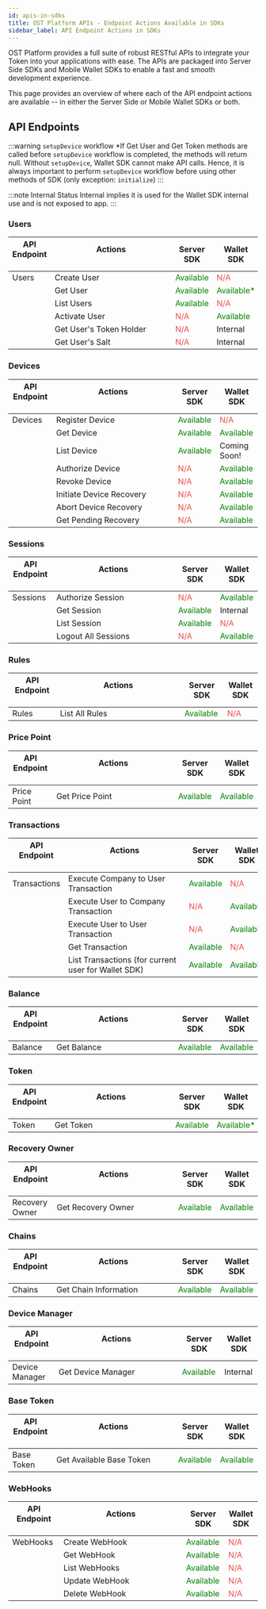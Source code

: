 ```yaml
---
id: apis-in-sdks
title: OST Platform APIs - Endpoint Actions Available in SDKs
sidebar_label: API Endpoint Actions in SDKs
---
```


OST Platform provides a full suite of robust RESTful APIs to integrate your Token into your applications with ease. The APIs are packaged into Server Side SDKs and Mobile Wallet SDKs to enable a fast and smooth development experience.

This page provides an overview of where each of the API endpoint actions are available -- in either the Server Side or Mobile Wallet SDKs or both. 

## API Endpoints

:::warning `setupDevice` workflow
*If Get User and Get Token methods are called before `setupDevice` workflow is completed, the methods will return null. Without `setupDevice`, Wallet SDK cannot make API calls. Hence, it is always important to perform `setupDevice` workflow before using other methods of SDK (only exception: `initialize`)
:::

:::note Internal Status
Internal implies it is used for the Wallet SDK internal use and is not exposed to app.
:::

### Users
| API Endpoint <span style="color:white">~~~~~</span> | Actions <span style="color:white">~~~~~~~~~~~~~~~~~~~~~~</span> | Server SDK | Wallet SDK |
|---|---|---|---|
| Users | Create User | <span style="color:green"> Available </span> | <span style="color:#eb4d4a">N/A</span> |
| | Get User | <span style="color:green"> Available </span> | <span style="color:green"> Available* </span> |
| | List Users | <span style="color:green"> Available </span> | <span style="color:#eb4d4a">N/A</span> |
| | Activate User | <span style="color:#eb4d4a">N/A</span> | <span style="color:green"> Available </span> |
| | Get User's Token Holder | <span style="color:#eb4d4a">N/A</span> | Internal |
| | Get User's Salt | <span style="color:#eb4d4a">N/A</span> | Internal |


### Devices
| API Endpoint <span style="color:white">~~~~~</span> | Actions <span style="color:white">~~~~~~~~~~~~~~~~~~~~~~</span> | Server SDK | Wallet SDK |
|---|---|---|---|
| Devices | Register Device | <span style="color:green"> Available </span> | <span style="color:#eb4d4a">N/A</span> |
| | Get Device | <span style="color:green"> Available </span> | <span style="color:green"> Available </span> |
| | List Device | <span style="color:green"> Available </span> | Coming Soon! |
| | Authorize Device | <span style="color:#eb4d4a">N/A</span> | <span style="color:green"> Available </span> |
| | Revoke Device | <span style="color:#eb4d4a">N/A</span> | <span style="color:green"> Available </span> |
| | Initiate Device Recovery | <span style="color:#eb4d4a">N/A</span> | <span style="color:green"> Available </span> |
| | Abort Device Recovery | <span style="color:#eb4d4a">N/A</span> | <span style="color:green"> Available </span> |
| | Get Pending Recovery | <span style="color:#eb4d4a">N/A</span> | <span style="color:green"> Available </span> |

### Sessions
| API Endpoint <span style="color:white">~~~~~</span> | Actions <span style="color:white">~~~~~~~~~~~~~~~~~~~~~~</span> | Server SDK | Wallet SDK |
|---|---|---|---|
| Sessions | Authorize Session | <span style="color:#eb4d4a">N/A</span> | <span style="color:green"> Available </span> |
| | Get Session | <span style="color:green"> Available </span> | Internal |
| | List Session | <span style="color:green"> Available </span> | <span style="color:#eb4d4a">N/A</span> |
| | Logout All Sessions | <span style="color:#eb4d4a">N/A</span> | <span style="color:green"> Available </span> |

### Rules
| API Endpoint <span style="color:white">~~~~~</span> | Actions <span style="color:white">~~~~~~~~~~~~~~~~~~~~~~</span> | Server SDK | Wallet SDK |
|---|---|---|---|
| Rules | List All Rules | <span style="color:green"> Available </span> | <span style="color:#eb4d4a">N/A</span> |

### Price Point
| API Endpoint <span style="color:white">~~~~~</span> | Actions <span style="color:white">~~~~~~~~~~~~~~~~~~~~~~</span> | Server SDK | Wallet SDK |
|---|---|---|---|
| Price Point | Get Price Point | <span style="color:green"> Available </span> | <span style="color:green"> Available </span> |

### Transactions
| API Endpoint <span style="color:white">~~~~~</span> | Actions <span style="color:white">~~~~~~~~~~~~~~~~~~~~~~</span> | Server SDK | Wallet SDK |
|---|---|---|---|
| Transactions | Execute Company to User Transaction | <span style="color:green"> Available </span> | <span style="color:#eb4d4a">N/A</span> |
| | Execute User to Company Transaction | <span style="color:#eb4d4a">N/A</span> | <span style="color:green"> Available </span> |
| | Execute User to User Transaction | <span style="color:#eb4d4a">N/A</span> | <span style="color:green"> Available </span> |
| | Get Transaction | <span style="color:green"> Available </span> | <span style="color:#eb4d4a">N/A</span> |
| | List Transactions (for current user for Wallet SDK) | <span style="color:green"> Available </span> | <span style="color:green"> Available </span> |

### Balance
| API Endpoint <span style="color:white">~~~~~</span> | Actions <span style="color:white">~~~~~~~~~~~~~~~~~~~~~~</span> | Server SDK | Wallet SDK |
|---|---|---|---|
| Balance | Get Balance | <span style="color:green"> Available </span> | <span style="color:green"> Available </span> |

### Token
| API Endpoint <span style="color:white">~~~~~</span> | Actions <span style="color:white">~~~~~~~~~~~~~~~~~~~~~~</span> | Server SDK | Wallet SDK |
|---|---|---|---|
| Token | Get Token | <span style="color:green"> Available </span> | <span style="color:green"> Available* </span> |

### Recovery Owner
| API Endpoint <span style="color:white">~~~~~</span> | Actions <span style="color:white">~~~~~~~~~~~~~~~~~~~~~~</span> | Server SDK | Wallet SDK |
|---|---|---|---|
| Recovery Owner | Get Recovery Owner | <span style="color:green"> Available </span> | <span style="color:green"> Available </span> |

### Chains
| API Endpoint <span style="color:white">~~~~~</span> | Actions <span style="color:white">~~~~~~~~~~~~~~~~~~~~~~</span> | Server SDK | Wallet SDK |
|---|---|---|---|
| Chains | Get Chain Information | <span style="color:green"> Available </span> | <span style="color:green"> Available </span> |

### Device Manager
| API Endpoint <span style="color:white">~~~~~</span> | Actions <span style="color:white">~~~~~~~~~~~~~~~~~~~~~~</span> | Server SDK | Wallet SDK |
|---|---|---|---|
| Device Manager | Get Device Manager | <span style="color:green"> Available </span> | Internal |

### Base Token
| API Endpoint <span style="color:white">~~~~~</span> | Actions <span style="color:white">~~~~~~~~~~~~~~~~~~~~~~</span> | Server SDK | Wallet SDK |
|---|---|---|---|
| Base Token | Get Available Base Token | <span style="color:green"> Available </span> | <span style="color:green"> Available </span> |

### WebHooks
| API Endpoint <span style="color:white">~~~~~</span> | Actions <span style="color:white">~~~~~~~~~~~~~~~~~~~~~~</span> | Server SDK | Wallet SDK |
|---|---|---|---|
| WebHooks | Create WebHook | <span style="color:green"> Available </span> | <span style="color:#eb4d4a">N/A</span> |
| | Get WebHook | <span style="color:green"> Available </span> | <span style="color:#eb4d4a">N/A</span> |
| | List WebHooks | <span style="color:green"> Available </span> | <span style="color:#eb4d4a">N/A</span> |
| | Update WebHook | <span style="color:green"> Available </span> | <span style="color:#eb4d4a">N/A</span> |
| | Delete WebHook | <span style="color:green"> Available </span> | <span style="color:#eb4d4a">N/A</span> |